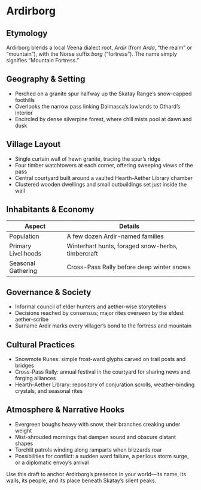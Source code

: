 # Ardirborg

## Etymology

Ardirborg blends a local Veena dialect root, _Ardir_ (from _Arda_, “the realm” or “mountain”), with the Norse suffix _borg_ (“fortress”). The name simply signifies “Mountain Fortress.”

## Geography & Setting

- Perched on a granite spur halfway up the Skatay Range’s snow-capped foothills
- Overlooks the narrow pass linking Dalmasca’s lowlands to Othard’s interior
- Encircled by dense silverpine forest, where chill mists pool at dawn and dusk

## Village Layout

- Single curtain wall of hewn granite, tracing the spur’s ridge
- Four timber watchtowers at each corner, offering sweeping views of the pass
- Central courtyard built around a vaulted Hearth-Aether Library chamber
- Clustered wooden dwellings and small outbuildings set just inside the wall

## Inhabitants & Economy

|Aspect|Details|
|---|---|
|Population|A few dozen Ardir-named families|
|Primary Livelihoods|Winterhart hunts, foraged snow-herbs, timbercraft|
|Seasonal Gathering|Cross-Pass Rally before deep winter snows|

## Governance & Society

- Informal council of elder hunters and aether-wise storytellers
- Decisions reached by consensus; major rites overseen by the eldest aether-scribe
- Surname Ardir marks every villager’s bond to the fortress and mountain

## Cultural Practices

- Snowmote Runes: simple frost-ward glyphs carved on trail posts and bridges
- Cross-Pass Rally: annual festival in the courtyard for sharing news and forging alliances
- Hearth-Aether Library: repository of conjuration scrolls, weather-binding crystals, and seasonal rites

## Atmosphere & Narrative Hooks

- Evergreen boughs heavy with snow, their branches creaking under weight
- Mist-shrouded mornings that dampen sound and obscure distant shapes
- Torchlit patrols winding along ramparts when blizzards roar
- Possibilities for conflict: a sudden ward failure, a perilous storm surge, or a diplomatic envoy’s arrival

Use this draft to anchor Ardirborg’s presence in your world—its name, its walls, its people, and its place beneath Skatay’s silent peaks.